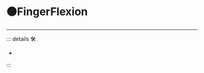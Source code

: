 # 🟠<motor>FingerFlexion</motor>

---

<!-- =================================================== -->
<!-- =================================================== -->
<!-- =================================================== -->
<!-- =================================================== -->
<!-- =================================================== -->
::: details 🛠

-

:::
